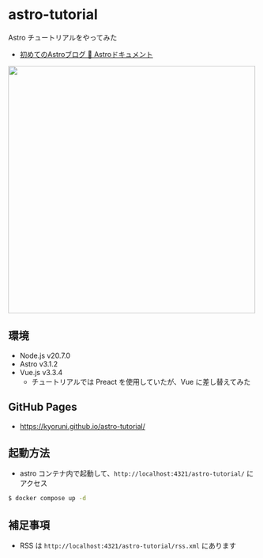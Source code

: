 # astro-tutorial

Astro チュートリアルをやってみた
- [初めてのAstroブログ 🚀 Astroドキュメント](https://docs.astro.build/ja/tutorial/0-introduction/)

<img src="https://github.com/kyoruni/astro-tutorial/assets/40832190/7f05466e-bcd6-499c-ab1a-a1ba7df3becb" width="500" />

## 環境
- Node.js v20.7.0
- Astro v3.1.2
- Vue.js v3.3.4
  - チュートリアルでは Preact を使用していたが、Vue に差し替えてみた

## GitHub Pages
- https://kyoruni.github.io/astro-tutorial/

## 起動方法
- astro コンテナ内で起動して、`http://localhost:4321/astro-tutorial/` にアクセス

```bash
$ docker compose up -d
```

## 補足事項
- RSS は `http://localhost:4321/astro-tutorial/rss.xml` にあります
